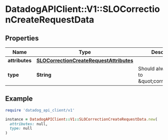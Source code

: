 # DatadogAPIClient::V1::SLOCorrectionCreateRequestData

## Properties

| Name | Type | Description | Notes |
| ---- | ---- | ----------- | ----- |
| **attributes** | [**SLOCorrectionCreateRequestAttributes**](SLOCorrectionCreateRequestAttributes.md) |  | [optional] |
| **type** | **String** | Should always be set to \&quot;correction\&quot; | [optional][default to &#39;correction&#39;] |

## Example

```ruby
require 'datadog_api_client/v1'

instance = DatadogAPIClient::V1::SLOCorrectionCreateRequestData.new(
  attributes: null,
  type: null
)
```


